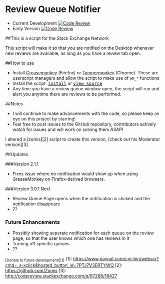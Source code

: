 # Review Queue Notifier 
- Current Development [![Code Review](http://www.zomis.net/codereview/shield/?qid=105615)](http://codereview.stackexchange.com/q/105615/18427)
- Early Version [![Code Review](http://www.zomis.net/codereview/shield/?qid=98619)](http://codereview.stackexchange.com/q/98619/18427)


##This is a script for the Stack Exchange Network

This script will make it so that you are notified on the Desktop whenever new reviews are available, as long as you have a review tab open.

##How to use
- Install [Greasemonkey](http://www.greasespot.net/) (Firefox) or [Tampermonkey](http://tampermonkey.net/) (Chrome). These are userscript managers and allow the script to make use of `GM_*` functions
- Install the script: <kbd>[install](https://github.com/malachi26/ReviewQueueNotifier/raw/master/ReviewQueueNotification.user.js)</kbd> or <kbd>[view source](https://github.com/malachi26/ReviewQueueNotifier/blob/master/ReviewQueueNotification.user.js)</kbd>
- Any time you have a review queue window open, the script will run and alert you anytime there are reviews to be performed.

##Notes
- I will continue to make advancements with the code, so please keep an eye on this project by starring!
- Feel free to post issues to the GitHub repository, contributors actively watch for issues and will work on solving them ASAP!

I altered a [zomis][2] script to create this version, [check out his Moderator version][3].

##Updates

###Version 2.1.1

- Fixes issue where no notification would show up when using GreaseMonkey on Firefox-derived browsers.

###Version 3.0.1 Next

- Review Queue Page opens when the notification is clicked and the notification disappears
- ??

### Future Enhancements 

- Possibly showing seperate notification for each queue on the review page, so that the user knows which one has reviews in it
- Turning off specific queues
- ??


<sub>[Donate to future development!][1]</sub>
  [1]: https://www.paypal.com/cgi-bin/webscr?cmd=_s-xclick&hosted_button_id=7PTJ7V3ERTYWQ
  [2]: https://github.com/Zomis
  [3]: http://codereview.stackexchange.com/q/97268/18427
